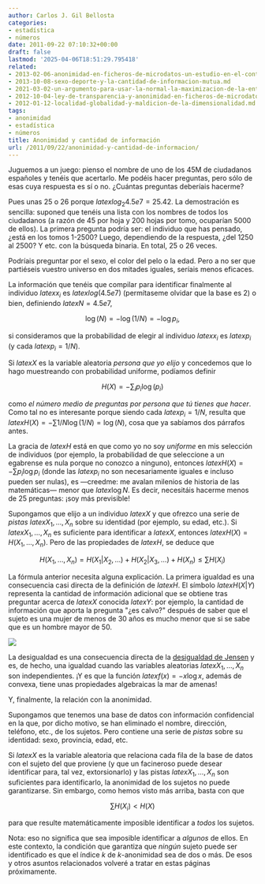 ```yaml
---
author: Carlos J. Gil Bellosta
categories:
- estadística
- números
date: 2011-09-22 07:10:32+00:00
draft: false
lastmod: '2025-04-06T18:51:29.795418'
related:
- 2013-02-06-anonimidad-en-ficheros-de-microdatos-un-estudio-en-el-contexto-espanol.md
- 2013-10-08-sexo-deporte-y-la-cantidad-de-informacion-mutua.md
- 2021-03-02-un-argumento-para-usar-la-normal-la-maximizacion-de-la-entropia.md
- 2012-10-04-ley-de-transparencia-y-anonimidad-en-ficheros-de-microdatos-ii.md
- 2012-01-12-localidad-globalidad-y-maldicion-de-la-dimensionalidad.md
tags:
- anonimidad
- estadística
- números
title: Anonimidad y cantidad de información
url: /2011/09/22/anonimidad-y-cantidad-de-informacion/
---
```


Juguemos a un juego: pienso el nombre de uno de los 45M de ciudadanos españoles y tenéis que acertarlo. Me podéis hacer preguntas, pero sólo de esas cuya respuesta es sí o no. ¿Cuántas preguntas deberíais hacerme?

Pues unas 25 o 26 porque $latex log_2 4.5e7 = 25.42$. La demostración es sencilla: suponed que tenéis una lista con los nombres de todos los ciudadanos (a razón de 45 por hoja y 200 hojas por tomo, ocuparían 5000 de ellos). La primera pregunta podría ser: el individuo que has pensado, ¿está en los tomos 1-2500? Luego, dependiendo de la respuesta, ¿del 1250 al 2500? Y etc. con la búsqueda binaria. En total, 25 o 26 veces.

Podríais preguntar por el sexo, el color del pelo o la edad. Pero a no ser que partiéseis vuestro universo en dos mitades iguales, seríais menos eficaces.

La información que tenéis que compilar para identificar finalmente al individuo $latex x_i$ es $latex log( 4.5e7 )$ (permítaseme olvidar que la base es 2) o bien, definiendo $latex N = 4.5e7$,


$$ \log( N ) = -\log( 1/ N) = -\log p_i,$$


si consideramos que la probabilidad de elegir al individuo $latex x_i$ es $latex p_i$ (y cada $latex p_i = 1/N$).

Si $latex X$ es la variable aleatoria _persona que yo elijo_ y concedemos que lo hago muestreando con probabilidad uniforme, podíamos definir


$$ H(X) = -\sum_i p_i \log( p_i )$$


como _el número medio de preguntas por persona que tú tienes que hacer_. Como tal no es interesante porque siendo cada $latex p_i = 1/N$, resulta que $latex H(X) = -\sum 1/N \log( 1/N ) = \log(N)$, cosa que ya sabíamos dos párrafos antes.

La gracia de $latex H$ está en que como yo no soy _uniforme_ en mis selección de individuos (por ejemplo, la probabilidad de que seleccione a un egabrense es nula porque no conozco a ninguno), entonces $latex H(X) = - \sum p_i \log p_i$ (donde las $latex p_i$ no son necesariamente iguales e incluso pueden ser nulas), es —creedme: me avalan milenios de historia de las matemáticas— menor que $latex \log N$. Es decir, necesitáis hacerme menos de 25 preguntas: ¡soy más previsible!

Supongamos que elijo a un individuo $latex X$ y que ofrezco una serie de _pistas_ $latex X_1, \dots, X_n$ sobre su identidad (por ejemplo, su edad, etc.). Si $latex X_1, \dots, X_n$ es suficiente para identificar a $latex X$, entonces $latex H(X) = H( X_1, \dots, X_n )$. Pero de las propiedades de $latex H$, se deduce que


$$ H( X_1, \dots, X_n ) = H( X_1 | X_2, \dots ) + H( X_2 | X_3, \dots ) + H( X_n ) \le \sum H( X_i )$$


La fórmula anterior necesita alguna explicación. La primera igualdad es una consecuencia casi directa de la definición de $latex H$. El símbolo $latex H( X| Y)$ representa la cantidad de información adicional que se obtiene tras preguntar acerca de $latex X$ conocida $latex Y$: por ejemplo, la cantidad de información que aporta la pregunta "¿es calvo?" después de saber que el sujeto es una mujer de menos de 30 años es mucho menor que si se sabe que es un hombre mayor de 50.

[![](/wp-uploads/2011/09/xlogx.png#center)
](/wp-uploads/2011/09/xlogx.png#center)

La desigualdad es una consecuencia directa de la [desigualdad de Jensen](https://datanalytics.com/2011/05/26/el-problema-de-la-media-el-problema-con-la-media/) y es, de hecho, una igualdad cuando las variables aleatorias $latex X_1, \dots, X_n$ son independientes. ¡Y es que la función $latex f(x) = -x \log x$, además de convexa, tiene unas propiedades algebraicas la mar de amenas!

Y, finalmente, la relación con la anonimidad.

Supongamos que tenemos una base de datos con información confidencial en la que, por dicho motivo, se han eliminado el nombre, dirección, teléfono, etc., de los sujetos. Pero contiene una serie de _pistas_ sobre su identidad: sexo, provincia, edad, etc.

Si $latex X$ es la variable aleatoria que relaciona cada fila de la base de datos con el sujeto del que proviene (y que un facineroso puede desear identificar para, tal vez, extorsionarlo) y las pistas $latex X_1, \dots, X_n$ son suficientes para identificarlo, la anonimidad de los sujetos no puede garantizarse. Sin embargo, como hemos visto más arriba, basta con que


$$ \sum H( X_i ) < H( X )$$


para que resulte matemáticamente imposible identificar a _todos_ los sujetos.

Nota: eso no significa que sea imposible identificar a _algunos_ de ellos. En este contexto, la condición que garantiza que _ningún_ sujeto puede ser identificado es que el índice _k_ de _k_-anonimidad sea de dos o más. De esos y otros asuntos relacionados volveré a tratar en estas páginas próximamente.